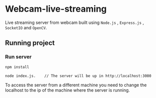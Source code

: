 # Webcam-live-streaming

Live streaming server from webcam built using `Node.js` , `Express.js` , `SocketIO` and `OpenCV`.

## Running project


### Run server

```sh
npm install
```

```sh
node index.js.    // The server will be up in http://localhost:3000
```

To access the server from a different machine you need to change the localhost to the ip of the machine where the server is running.